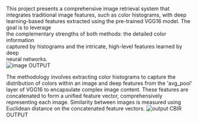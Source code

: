 This project presents a comprehensive image retrieval system that integrates 
traditional image features, such as color histograms, with deep learning-based
features extracted using the pre-trained VGG16 model. The goal is to leverage   
the complementary strengths of both methods: the detailed color information  
captured by histograms and the intricate, high-level features learned by deep  
neural networks.   
![image](https://github.com/user-attachments/assets/e6ab736b-c053-4b41-919b-14d617d78db6)
                                  OUTPUT   
                               
The methodology involves extracting color histograms to capture the 
distribution of colors within an image and deep features from the 'avg_pool' 
layer of VGG16 to encapsulate complex image content. These features are 
concatenated to form a unified feature vector, comprehensively representing each image. Similarity between images is measured using 
Euclidean distance on the concatenated feature vectors.
![output CBIR](https://github.com/user-attachments/assets/35dd3943-2559-4136-bb54-9b7b4bd37e0d)
                                 OUTPUT                   
 
  
 
